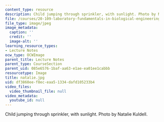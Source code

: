 ```yaml
---
content_type: resource
description: Child jumping through sprinkler, with sunlight. Photo by Natalie Kuldell.
file: /courses/20-109-laboratory-fundamentals-in-biological-engineering-fall-2007/df3860eef8eceaa51334dafd105233b4_natalie.jpg
file_type: image/jpeg
image_metadata:
  caption: ''
  credit: ''
  image-alt: ''
learning_resource_types:
- Lecture Notes
ocw_type: OCWImage
parent_title: Lecture Notes
parent_type: CourseSection
parent_uid: 085e6576-1baf-aa63-e1ae-ea01ee1cabbb
resourcetype: Image
title: natalie.jpg
uid: df3860ee-f8ec-eaa5-1334-dafd105233b4
video_files:
  video_thumbnail_file: null
video_metadata:
  youtube_id: null
---
```

Child jumping through sprinkler, with sunlight. Photo by Natalie Kuldell.

